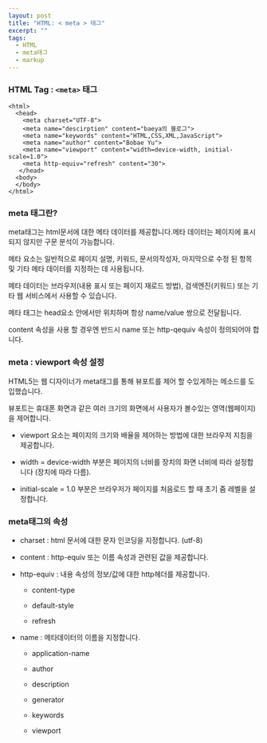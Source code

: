 ```yaml
---
layout: post
title: "HTML: < meta > 태그"
excerpt: ""
tags: 
  - HTML
  - meta태그
  - markup
---
```


### HTML Tag : `<meta>` 태그

    <html>
      <head>
        <meta charset="UTF-8">
        <meta name="descirption" content="baeya의 블로그">
        <meta name="keywords" content="HTML,CSS,XML,JavaScript">
        <meta name="author" content="Bobae Yu">
        <meta name="viewport" content="width=device-width, initial-scale=1.0">
        <meta http-equiv="refresh" content="30">
       </head>
      <body>
      </body>
    </html>

### meta 태그란?
meta태그는 html문서에 대한 메타 데이터를 제공합니다.메타 데이터는 페이지에 표시되지 않지만 구문 분석이 가능합니다.

메타 요소는 일반적으로 페이지 설명, 키워드, 문서의작성자, 마지막으로 수정 된 항목 및 기타 메타 데이터를 지정하는 데 사용됩니다.

메타 데이터는 브라우저(내용 표시 또는 페이지 재로드 방법), 검색엔진(키워드) 또는 기타 웹 서비스에서 사용할 수 있습니다.

메타 태그는 head요소 안에서만 위치하며 항상 name/value 쌍으로 전달됩니다.

content 속성을 사용 할 경우엔 반드시 name 또는 http-qequiv 속성이 정의되어야 합니다.

### meta : viewport 속성 설정

HTML5는 웹 디자이너가 meta태그를 통해 뷰포트를 제어 할 수있게하는 메소드를 도입했습니다.

뷰포트는 휴대폰 화면과 같은 여러 크기의 화면에서 사용자가 볼수있는 영역(웹페이지)을 제어합니다.

+ viewport 요소는 페이지의 크기와 배율을 제어하는 방법에 대한 브라우저 지침을 제공합니다.

+ width = device-width 부분은 페이지의 너비를 장치의 화면 너비에 따라 설정합니다 (장치에 따라 다름).

+ initial-scale = 1.0 부분은 브라우저가 페이지를 처음로드 할 때 초기 줌 레벨을 설정합니다.



### meta태그의 속성

- charset : html 문서에 대한 문자 인코딩을 지정합니다. (utf-8)

- content : http-equiv 또는 이름 속성과 관련된 값을 제공합니다.

- http-equiv : 내용 속성의 정보/값에 대한 http헤더를 제공합니다.

  + content-type 
  
  + default-style 
  
  + refresh
  
- name : 메타데이터의 이름을 지정합니다.

  + application-name
  
  + author
  
  + description
  
  + generator
  
  + keywords
  
  + viewport





